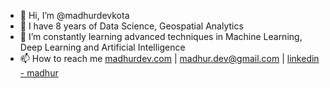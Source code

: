 - 👋 Hi, I’m @madhurdevkota
- 👀 I have 8 years of Data Science, Geospatial Analytics 
- 🌱 I’m constantly learning advanced techniques in Machine Learning, Deep Learning and Artificial Intelligence
- 📫 How to reach me  [madhurdev.com](https://madhurdev.com/)   |    madhur.dev@gmail.com   |    [linkedin - madhur](https://www.linkedin.com/in/madhurdev/)

<!---
madhurdevkota/madhurdevkota is a ✨ special ✨ repository because its `README.md` (this file) appears on your GitHub profile.
You can click the Preview link to take a look at your changes.
--->
